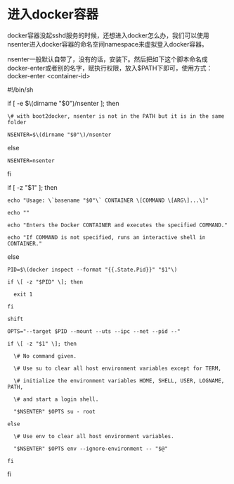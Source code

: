 # 进入docker容器



docker容器没起sshd服务的时候，还想进入docker怎么办，我们可以使用nsenter进入docker容器的命名空间namespace来虚拟登入docker容器。



nsenter一般默认自带了，没有的话，安装下。然后把如下这个脚本命名成docker-enter或者别的名字，赋执行权限，放入$PATH下即可，使用方式： docker-enter &lt;container-id&gt;



\#!/bin/sh

if \[ -e $\(dirname "$0"\)/nsenter \]; then

	\# with boot2docker, nsenter is not in the PATH but it is in the same folder

	NSENTER=$\(dirname "$0"\)/nsenter

else

	NSENTER=nsenter

fi

if \[ -z "$1" \]; then

	echo "Usage: \`basename "$0"\` CONTAINER \[COMMAND \[ARG\]...\]"

	echo ""

	echo "Enters the Docker CONTAINER and executes the specified COMMAND."

	echo "If COMMAND is not specified, runs an interactive shell in CONTAINER."

else

	PID=$\(docker inspect --format "{{.State.Pid}}" "$1"\)

	if \[ -z "$PID" \]; then

	  exit 1

	fi

	shift

	OPTS="--target $PID --mount --uts --ipc --net --pid --"

	if \[ -z "$1" \]; then

	  \# No command given.

	  \# Use su to clear all host environment variables except for TERM,

	  \# initialize the environment variables HOME, SHELL, USER, LOGNAME, PATH,

	  \# and start a login shell.

	  "$NSENTER" $OPTS su - root

	else

	  \# Use env to clear all host environment variables.

	  "$NSENTER" $OPTS env --ignore-environment -- "$@"

	fi

fi

